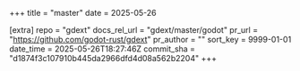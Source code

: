+++
title = "master"
date = 2025-05-26

[extra]
repo = "gdext"
docs_rel_url = "gdext/master/godot"
pr_url = "https://github.com/godot-rust/gdext"
pr_author = ""
sort_key = 9999-01-01
date_time = 2025-05-26T18:27:46Z
commit_sha = "d1874f3c107910b445da2966dfd4d08a562b2204"
+++



